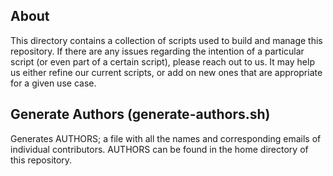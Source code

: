 ## About

This directory contains a collection of scripts used to build and manage this
repository. If there are any issues regarding the intention of a particular
script (or even part of a certain script), please reach out to us.
It may help us either refine our current scripts, or add on new ones
that are appropriate for a given use case.

## Generate Authors (generate-authors.sh)

Generates AUTHORS; a file with all the names and corresponding emails of
individual contributors. AUTHORS can be found in the home directory of
this repository.
